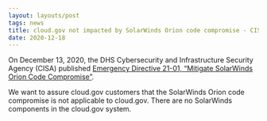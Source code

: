 ```yaml
---
layout: layouts/post
tags: news
title: cloud.gov not impacted by SolarWinds Orion code compromise - CISA Directive 21-01
date: 2020-12-18
---
```

On December 13, 2020, the DHS Cybersecurity and Infrastructure Security Agency (CISA) published [Emergency Directive 21-01, “Mitigate SolarWinds Orion Code Compromise”](https://cyber.dhs.gov/ed/21-01/).

We want to assure cloud.gov customers that the SolarWinds Orion code compromise is not applicable to cloud.gov. There are no SolarWinds components in the cloud.gov system.
